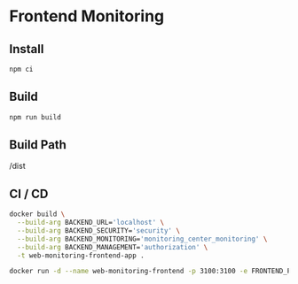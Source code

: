 # Frontend Monitoring

## Install

```bash
npm ci
```

## Build

```bash
npm run build
```

## Build Path

/dist

## CI / CD

```bash
docker build \
  --build-arg BACKEND_URL='localhost' \
  --build-arg BACKEND_SECURITY='security' \
  --build-arg BACKEND_MONITORING='monitoring_center_monitoring' \
  --build-arg BACKEND_MANAGEMENT='authorization' \
  -t web-monitoring-frontend-app .

docker run -d --name web-monitoring-frontend -p 3100:3100 -e FRONTEND_PORT=3100 web-monitoring-frontend-app
```